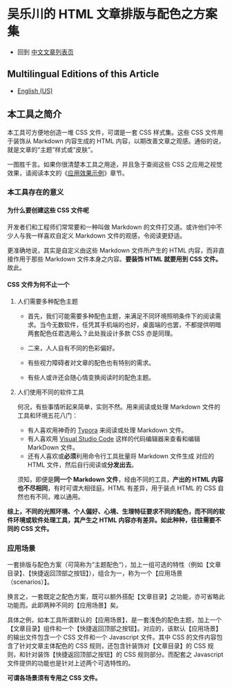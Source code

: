 <link rel="stylesheet" href="../../../源代码/发布的源代码/层叠样式表/wulechuan-styles-for-html-via-markdown--vscode.default.min.css">

# 吴乐川的 HTML 文章排版与配色之方案集

- 回到 [中文文章列表页](../../../ReadMe.md)


## Multilingual Editions of this Article

- [English (US)](../en-US/introduction.md)


## 本工具之简介

本工具可方便地创造一堆 CSS 文件，可谓是一套 CSS 样式集。这些 CSS 文件用于装饰从 Markdown 内容生成的 HTML 内容，以期改善文章之观感。通俗的说，就是文章的“主题”样式或“皮肤”。

一图胜千言。如果你很清楚本工具之用途，并且急于查阅这些 CSS 之应用之视觉效果，请阅读本文的《[应用效果示例](./关于文章排版与配色效果示例集的说明.md)》章节。


### 本工具存在的意义

#### 为什么要创建这些 CSS 文件呢

开发者们和工程师们常常要和一种叫做 Markdown 的文件打交道。或许他们中不少人与我一样喜欢自定义 Markdown 文件的观感，令阅读更舒适。

更准确地说，其实是自定义由这些 Markdown 文件所产生的 HTML 内容，而非直接作用于那些 Markdown 文件本身之内容。**要装饰 HTML 就要用到 CSS 文件。** 故此。


#### CSS 文件为何不止一个

1. 人们需要多种配色主题

    - 首先，我们可能需要多种配色主题，来满足不同环境照明条件下的阅读需求。当今无数软件，任凭其手机端的也好，桌面端的也罢，不都提供明暗两套配色任君选用么？此处我设计多款 CSS 亦是同理。
    
    - 二来，人人自有不同的色彩偏好。
    
    - 有些视力障碍者对文章的配色也有特别的需求。
    
    - 有些人或许还会随心情变换阅读时的配色主题。


2. 人们使用不同的软件工具

    何况，有些事情听起来简单，实则不然。用来阅读或处理 Markdown 文件的工具和环境五花八门：

    - 有人喜欢用神奇的 [Typora](https://typora.io/) 来阅读或处理 Markdown 文件。
    - 有人喜欢用 [Visual Studio Code](https://code.visualstudio.com/) 这样的代码编辑器来查看和编辑 MarkDown 文件。
    - 还有人喜欢或**必须**利用命令行工具批量将 Markdown 文件生成 对应的 HTML 文件，然后自行阅读或**分发出去**。

    须知，即便是**同一个 Markdown 文件**，经由不同的工具，**产出的 HTML 内容也不尽相同**，有时可谓大相径庭。HTML 有差异，用于装点 HTML 的 CSS 自然也有不同，难以通用。

**综上，不同的光照环境、个人偏好、心境、生理特征要求不同的配色，而不同的软件环境或软件处理工具，其产生之 HTML 内容亦有差异。如此种种，往往需要不同的 CSS 文件。**



### 应用场景

一套排版与配色方案（可简称为“主题配色“），加上一组可选的特性（例如【文章目录】、【快捷返回顶部之按钮】），组合为一，称为一个【应用场景（scenarios）】。

换言之，一套既定之配色方案，既可以额外搭配【文章目录】之功能，亦可省略此功能而。此即两种不同的【应用场景】矣。

具体之例，如本工具所谓默认的【应用场景】，是一套浅色的配色主题，加上一个【文章目录】组件和一个【快捷返回顶部之按钮】。对应的，该默认【应用场景】的输出文件包含一个 CSS 文件和一个 Javascript 文件。其中 CSS 的文件内容包含了针对文章主体配色的 CSS 规则，还包含针装饰对【文章目录】的 CSS 规则，和针对装饰【快捷返回顶部之按钮】的 CSS 规则部分。而配套之 Javascript 文件提供的功能也是针对上述两个可选特性的。

**可谓各场景须有专用之 CSS 文件。**
